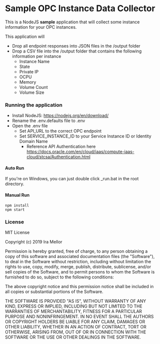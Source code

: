 # Sample OPC Instance Data Collector
This is a NodeJS **sample** application that will collect some instance information for your OPC instances.

This application will
- Drop all endpoint responses into JSON files in the /output folder
- Drop a CSV file into the /output folder that contains the following information per instance
    - Instance Name
    - State
    - Private IP
    - OCPU
    - Memory
    - Volume Count
    - Volume Size

### Running the application
- Install NodeJS: https://nodejs.org/en/download/
- Rename the .env.defaults file to .env
- Open the .env file
  - Set API_URL to the correct OPC endpoint
  - Set SERVICE_INSTANCE_ID to your Service Instance ID or Identity Domain Name
    - Reference API Authentication here https://docs.oracle.com/en/cloud/iaas/compute-iaas-cloud/stcsa/Authentication.html

#### Auto Run
If you're on Windows, you can just double click _run.bat in the root directory.

#### Manual Run
```
npm install
npm start
```

### License
MIT License

Copyright (c) 2019 Ira Mellor

Permission is hereby granted, free of charge, to any person obtaining a copy
of this software and associated documentation files (the "Software"), to deal
in the Software without restriction, including without limitation the rights
to use, copy, modify, merge, publish, distribute, sublicense, and/or sell
copies of the Software, and to permit persons to whom the Software is
furnished to do so, subject to the following conditions:

The above copyright notice and this permission notice shall be included in all
copies or substantial portions of the Software.

THE SOFTWARE IS PROVIDED "AS IS", WITHOUT WARRANTY OF ANY KIND, EXPRESS OR
IMPLIED, INCLUDING BUT NOT LIMITED TO THE WARRANTIES OF MERCHANTABILITY,
FITNESS FOR A PARTICULAR PURPOSE AND NONINFRINGEMENT. IN NO EVENT SHALL THE
AUTHORS OR COPYRIGHT HOLDERS BE LIABLE FOR ANY CLAIM, DAMAGES OR OTHER
LIABILITY, WHETHER IN AN ACTION OF CONTRACT, TORT OR OTHERWISE, ARISING FROM,
OUT OF OR IN CONNECTION WITH THE SOFTWARE OR THE USE OR OTHER DEALINGS IN THE
SOFTWARE.